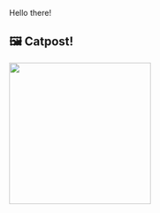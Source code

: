 Hello there!



## 🖼️ Catpost!

<sub>
    <img src="https://cdn2.thecatapi.com/images/dbg.jpg" height="256">
</sub>

